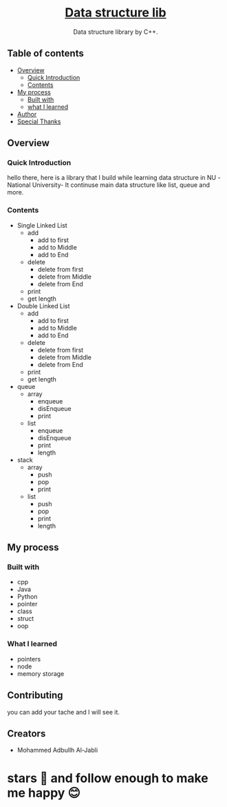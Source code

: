 <p align="center">
  <h1 align="center"><a href=""> Data structure lib </a></h1>
  <p align="center">
    Data structure library by C++.
  <br>
</p>

## Table of contents
- [Overview](#overview)
  - [Quick Introduction](#quick-introduction)
  - [Contents](#contents)
- [My process](#my-process)
  - [Built with](#built-with)
  - [what I learned](#what-i-learned)
- [Author](#author)
- [Special Thanks](#special-thanks)

## Overview

### Quick Introduction
hello there, here is a library that I build while learning data structure in NU -National University- It continuse main data structure like list, queue and more.

### Contents
- Single Linked List
  - add
    - add to first
    - add to Middle
    - add to End
  - delete
    - delete from first
    - delete from Middle
    - delete from End
  - print
  - get length
- Double Linked List
  - add
    - add to first
    - add to Middle
    - add to End
  - delete
    - delete from first
    - delete from Middle
    - delete from End
  - print
  - get length
- queue
  - array
    - enqueue
    - disEnqueue
    - print
  - list
    - enqueue
    - disEnqueue
    - print
    - length
- stack
  - array
    - push
    - pop
    - print
  - list
    - push
    - pop
    - print
    - length

## My process
### Built with
  - cpp
  - Java
  - Python
  - pointer
  - class
  - struct
  - oop

### What I learned
  - pointers
  - node
  - memory storage

## Contributing
you can add your tache and I will see it.

## Creators
- Mohammed Adbullh Al-Jabli


# stars 💫 and follow enough to make me happy 😊 